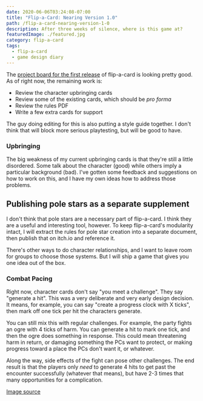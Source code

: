 ```yaml
---
date: 2020-06-06T03:24:08-07:00
title: "Flip-a-Card: Nearing Version 1.0"
path: /flip-a-card-nearing-version-1-0
description: After three weeks of silence, where is this game at?
featuredImage: ./featured.jpg
category: flip-a-card
tags:
  - flip-a-card
  - game design diary
---
```


The [project board for the first release](https://github.com/astralfrontier/flip-a-card/projects/1) of flip-a-card is looking pretty good.
As of right now, the remaining work is:

* Review the character upbringing cards
* Review some of the existing cards, which should be _pro forma_
* Review the rules PDF
* Write a few extra cards for support

The guy doing editing for this is also putting a style guide together.
I don't think that will block more serious playtesting, but will be good to have.

### Upbringing

The big weakness of my current upbringing cards is that they're still a little disordered.
Some talk about the character (good) while others imply a particular background (bad).
I've gotten some feedback and suggestions on how to work on this,
and I have my own ideas how to address those problems.

## Publishing pole stars as a separate supplement

I don't think that pole stars are a necessary part of flip-a-card.
I think they are a useful and interesting tool, however.
To keep flip-a-card's modularity intact,
I will extract the rules for pole star creation into a separate document,
then publish that on itch.io and reference it.

There's other ways to do character relationships,
and I want to leave room for groups to choose those systems.
But I will ship a game that gives you one idea out of the box.

### Combat Pacing

Right now, character cards don't say "you meet a challenge".
They say "generate a hit".
This was a very deliberate and very early design decision.
It means, for example, you can say "create a progress clock with X ticks",
then mark off one tick per hit the characters generate.

You can still mix this with regular challenges.
For example, the party fights an ogre with 4 ticks of harm.
You can generate a hit to mark one tick,
and then the ogre does something in response.
This could mean threatening harm in return,
or damaging something the PCs want to protect,
or making progress toward a place the PCs don't want it,
or whatever.

Along the way, side effects of the fight can pose other challenges.
The end result is that the players only _need_ to generate 4 hits
to get past the encounter successfully (whatever that means),
but have 2-3 times that many opportunities for a complication.

[Image source](https://upload.wikimedia.org/wikipedia/commons/d/d3/Simple-kanban-board-.jpg)